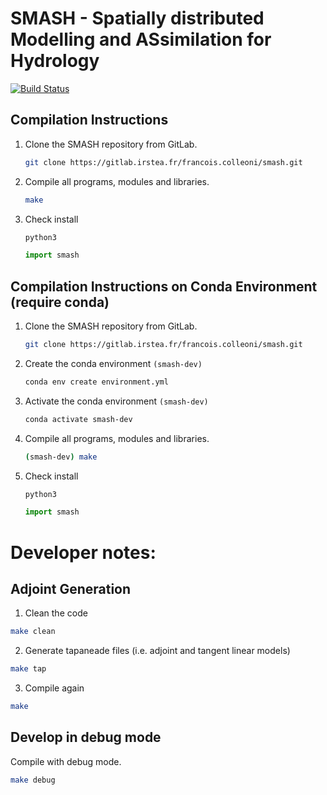# SMASH - Spatially distributed Modelling and ASsimilation for Hydrology
[![Build Status](https://img.shields.io/badge/docs-public-brightgreen)](https://gitlab.irstea.fr/francois.colleoni/smash/)

## Compilation Instructions

1.  Clone the SMASH repository from GitLab.
    ```bash
    git clone https://gitlab.irstea.fr/francois.colleoni/smash.git
    ```
2.  Compile all programs, modules and libraries.
    ```bash
    make
    ```
3.  Check install
    ```bash
    python3
    ```
    ```python
    import smash
    ```
    
## Compilation Instructions on Conda Environment (require conda)

1.  Clone the SMASH repository from GitLab.
    ```bash
    git clone https://gitlab.irstea.fr/francois.colleoni/smash.git
    ```
2.  Create the conda environment `(smash-dev)`
    ```bash
    conda env create environment.yml
    ```
3.  Activate the conda environment `(smash-dev)`
    ```bash
    conda activate smash-dev
    ```
4.  Compile all programs, modules and libraries.
    ```bash
    (smash-dev) make
    ```
5.  Check install
    ```bash
    python3
    ```
    ```python
    import smash
    ```
    
# Developer notes:

## Adjoint Generation

1. Clean the code
  ```bash
  make clean
  ```
2. Generate tapaneade files (i.e. adjoint and tangent linear models)
  ```bash 
  make tap
  ```
3. Compile again
  ```bash
  make
  ```
  
## Develop in debug mode

Compile with debug mode.
  ```bash	
  make debug
  ```
